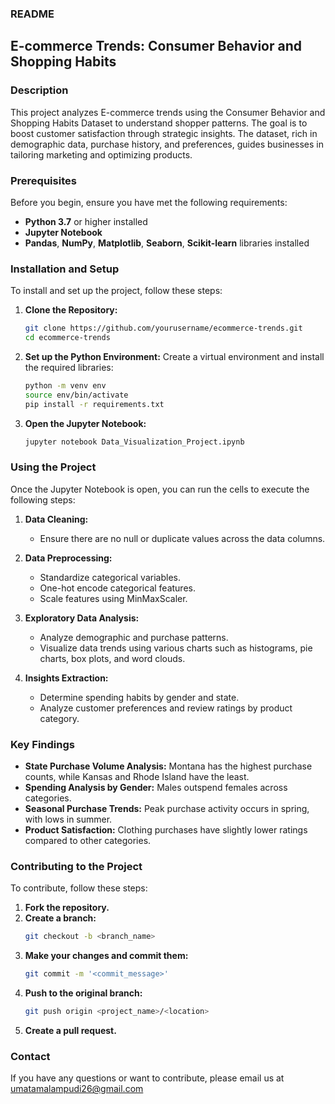 ### README

## E-commerce Trends: Consumer Behavior and Shopping Habits

### Description
This project analyzes E-commerce trends using the Consumer Behavior and Shopping Habits Dataset to understand shopper patterns. The goal is to boost customer satisfaction through strategic insights. The dataset, rich in demographic data, purchase history, and preferences, guides businesses in tailoring marketing and optimizing products.

### Prerequisites
Before you begin, ensure you have met the following requirements:
- **Python 3.7** or higher installed
- **Jupyter Notebook**
- **Pandas**, **NumPy**, **Matplotlib**, **Seaborn**, **Scikit-learn** libraries installed

### Installation and Setup
To install and set up the project, follow these steps:

1. **Clone the Repository:**
   ```sh
   git clone https://github.com/yourusername/ecommerce-trends.git
   cd ecommerce-trends
   ```

2. **Set up the Python Environment:**
   Create a virtual environment and install the required libraries:
   ```sh
   python -m venv env
   source env/bin/activate
   pip install -r requirements.txt
   ```

3. **Open the Jupyter Notebook:**
   ```sh
   jupyter notebook Data_Visualization_Project.ipynb
   ```

### Using the Project
Once the Jupyter Notebook is open, you can run the cells to execute the following steps:

1. **Data Cleaning:**
   - Ensure there are no null or duplicate values across the data columns.

2. **Data Preprocessing:**
   - Standardize categorical variables.
   - One-hot encode categorical features.
   - Scale features using MinMaxScaler.

3. **Exploratory Data Analysis:**
   - Analyze demographic and purchase patterns.
   - Visualize data trends using various charts such as histograms, pie charts, box plots, and word clouds.

4. **Insights Extraction:**
   - Determine spending habits by gender and state.
   - Analyze customer preferences and review ratings by product category.

### Key Findings
- **State Purchase Volume Analysis:** Montana has the highest purchase counts, while Kansas and Rhode Island have the least.
- **Spending Analysis by Gender:** Males outspend females across categories.
- **Seasonal Purchase Trends:** Peak purchase activity occurs in spring, with lows in summer.
- **Product Satisfaction:** Clothing purchases have slightly lower ratings compared to other categories.

### Contributing to the Project
To contribute, follow these steps:
1. **Fork the repository.**
2. **Create a branch:** 
   ```sh
   git checkout -b <branch_name>
   ```
3. **Make your changes and commit them:**
   ```sh
   git commit -m '<commit_message>'
   ```
4. **Push to the original branch:**
   ```sh
   git push origin <project_name>/<location>
   ```
5. **Create a pull request.**

### Contact
If you have any questions or want to contribute, please email us at umatamalampudi26@gmail.com
